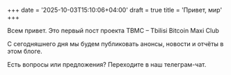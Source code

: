 +++
date = '2025-10-03T15:10:06+04:00'
draft = true
title = 'Привет, мир'
+++

Всем привет. Это первый пост проекта TBMC – Tbilisi Bitcoin Maxi Club

С сегодняшнего дня мы будем публиковать анонсы, новости и отчёты в этом блоге. 

Есть вопросы или предложения? Переходите в наш телеграм-чат.